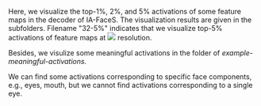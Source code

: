 Here, we  visualize the top-1%, 2%, and 5% activations of some feature maps in the decoder of IA-FaceS. The visualization results are given in the subfolders. Filename "32-5%"  indicates that we visualize  top-5% activations of feature maps at ![](https://cdn.nlark.com/yuque/__latex/a11ea46280669ac0bf8afdac4019d77f.svg#card=math&code=32%20%5Ctimes%2032&id=hhZn1) resolution.

Besides, we visulize some meaningful activations in the folder of *example-meaningful-activations.* 

We can find some activations corresponding to specific face components, e.g., eyes, mouth, but we cannot find activations corresponding to a single eye.
